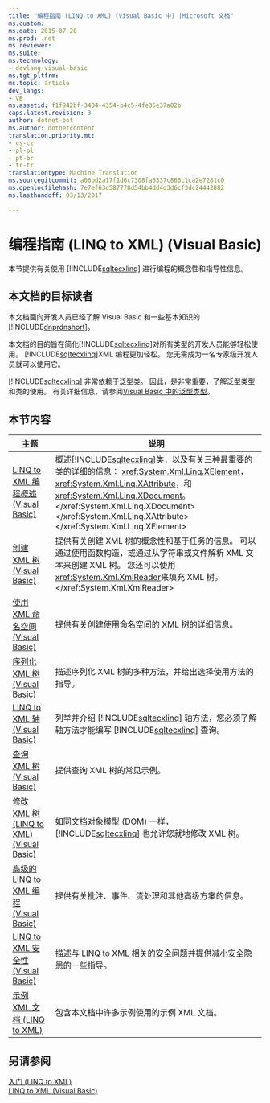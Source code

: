 ```yaml
---
title: "编程指南 (LINQ to XML) (Visual Basic 中) |Microsoft 文档"
ms.custom: 
ms.date: 2015-07-20
ms.prod: .net
ms.reviewer: 
ms.suite: 
ms.technology:
- devlang-visual-basic
ms.tgt_pltfrm: 
ms.topic: article
dev_langs:
- VB
ms.assetid: f1f942bf-3404-4354-b4c5-4fe35e37a02b
caps.latest.revision: 3
author: dotnet-bot
ms.author: dotnetcontent
translation.priority.mt:
- cs-cz
- pl-pl
- pt-br
- tr-tr
translationtype: Machine Translation
ms.sourcegitcommit: a06bd2a17f1d6c7308fa6337c866c1ca2e7281c0
ms.openlocfilehash: 7e7ef63d587778d54bb4dd4d3d6cf3dc24442882
ms.lasthandoff: 03/13/2017

---
```

# <a name="programming-guide-linq-to-xml-visual-basic"></a>编程指南 (LINQ to XML) (Visual Basic)
本节提供有关使用 [!INCLUDE[sqltecxlinq](../../../../csharp/programming-guide/concepts/linq/includes/sqltecxlinq_md.md)] 进行编程的概念性和指导性信息。  
  
## <a name="who-should-read-this-documentation"></a>本文档的目标读者  
 本文档面向开发人员已经了解 Visual Basic 和一些基本知识的[!INCLUDE[dnprdnshort](../../../../csharp/getting-started/includes/dnprdnshort_md.md)]。  
  
 本文档的目的旨在简化[!INCLUDE[sqltecxlinq](../../../../csharp/programming-guide/concepts/linq/includes/sqltecxlinq_md.md)]对所有类型的开发人员能够轻松使用。 [!INCLUDE[sqltecxlinq](../../../../csharp/programming-guide/concepts/linq/includes/sqltecxlinq_md.md)]XML 编程更加轻松。 您无需成为一名专家级开发人员就可以使用它。  
  
 [!INCLUDE[sqltecxlinq](../../../../csharp/programming-guide/concepts/linq/includes/sqltecxlinq_md.md)] 非常依赖于泛型类。 因此，是非常重要，了解泛型类型和类的使用。 有关详细信息，请参阅[Visual Basic 中的泛型类型](../../../../visual-basic/programming-guide/language-features/data-types/generic-types.md)。  
  
## <a name="in-this-section"></a>本节内容  
  
|主题|说明|  
|-----------|-----------------|  
|[LINQ to XML 编程概述 (Visual Basic)](../../../../visual-basic/programming-guide/concepts/linq/linq-to-xml-programming-overview.md)|概述[!INCLUDE[sqltecxlinq](../../../../csharp/programming-guide/concepts/linq/includes/sqltecxlinq_md.md)]类，以及有关三种最重要的类的详细的信息︰ <xref:System.Xml.Linq.XElement>， <xref:System.Xml.Linq.XAttribute>，和<xref:System.Xml.Linq.XDocument>。</xref:System.Xml.Linq.XDocument> </xref:System.Xml.Linq.XAttribute> </xref:System.Xml.Linq.XElement>|  
|[创建 XML 树 (Visual Basic)](../../../../visual-basic/programming-guide/concepts/linq/creating-xml-trees.md)|提供有关创建 XML 树的概念性和基于任务的信息。 可以通过使用函数构造，或通过从字符串或文件解析 XML 文本来创建 XML 树。 您还可以使用<xref:System.Xml.XmlReader>来填充 XML 树。</xref:System.Xml.XmlReader>|  
|[使用 XML 命名空间 (Visual Basic)](../../../../visual-basic/programming-guide/concepts/linq/working-with-xml-namespaces.md)|提供有关创建使用命名空间的 XML 树的详细信息。|  
|[序列化 XML 树 (Visual Basic)](../../../../visual-basic/programming-guide/concepts/linq/serializing-xml-trees.md)|描述序列化 XML 树的多种方法，并给出选择使用方法的指导。|  
|[LINQ to XML 轴 (Visual Basic)](../../../../visual-basic/programming-guide/concepts/linq/linq-to-xml-axes.md)|列举并介绍 [!INCLUDE[sqltecxlinq](../../../../csharp/programming-guide/concepts/linq/includes/sqltecxlinq_md.md)] 轴方法，您必须了解轴方法才能编写 [!INCLUDE[sqltecxlinq](../../../../csharp/programming-guide/concepts/linq/includes/sqltecxlinq_md.md)] 查询。|  
|[查询 XML 树 (Visual Basic)](../../../../visual-basic/programming-guide/concepts/linq/querying-xml-trees.md)|提供查询 XML 树的常见示例。|  
|[修改 XML 树 (LINQ to XML) (Visual Basic)](../../../../visual-basic/programming-guide/concepts/linq/modifying-xml-trees-linq-to-xml.md)|如同文档对象模型 (DOM) 一样，[!INCLUDE[sqltecxlinq](../../../../csharp/programming-guide/concepts/linq/includes/sqltecxlinq_md.md)] 也允许您就地修改 XML 树。|  
|[高级的 LINQ to XML 编程 (Visual Basic)](../../../../visual-basic/programming-guide/concepts/linq/advanced-linq-to-xml-programming.md)|提供有关批注、事件、流处理和其他高级方案的信息。|  
|[LINQ to XML 安全性 (Visual Basic)](../../../../visual-basic/programming-guide/concepts/linq/linq-to-xml-security.md)|描述与 LINQ to XML 相关的安全问题并提供减小安全隐患的一些指导。|  
|[示例 XML 文档 (LINQ to XML)](../../../../visual-basic/programming-guide/concepts/linq/sample-xml-documents-linq-to-xml.md)|包含本文档中许多示例使用的示例 XML 文档。|  
  
## <a name="see-also"></a>另请参阅  
 [入门 (LINQ to XML)](../../../../visual-basic/programming-guide/concepts/linq/getting-started-linq-to-xml.md)   
 [LINQ to XML (Visual Basic)](../../../../visual-basic/programming-guide/concepts/linq/linq-to-xml.md)
